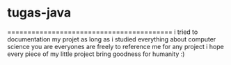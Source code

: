 # tugas-java


=========================================
i tried to documentation my projet as long as i studied everything about computer science
you are everyones are freely to reference me for any project i hope every piece of my little project bring goodness for humanity :)
